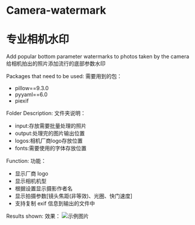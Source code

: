 # Camera-watermark
# 专业相机水印
Add popular bottom parameter watermarks to photos taken by the camera
给相机拍出的照片添加流行的底部参数水印

Packages that need to be used:
需要用到的包：
- pillow==9.3.0
- pyyaml==6.0
- piexif

Folder Description:
文件夹说明：
- input:存放需要批量处理的照片
- output:处理完的图片输出位置
- logos:相机厂商logo存放位置
- fonts:需要使用的字体存放位置

Function:
功能：
- 显示厂商 logo
- 显示相机机型
- 根据设置显示摄影作者名
- 显示拍摄参数[镜头焦距(非等效)、光圈、快门速度]
- 支持复制 exif 信息到输出的文件中

Results shown:
效果：
![示例图片](images/example.jpg)
